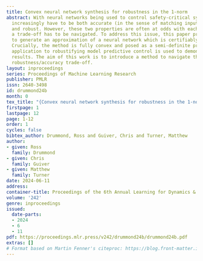 ```yaml
---
title: Convex neural network synthesis for robustness in the 1-norm
abstract: With neural networks being used to control safety-critical systems, they
  increasingly have to be both accurate (in the sense of matching inputs to outputs)
  and robust. However, these two properties are often at odds with each other and
  a trade-off has to be navigated. To address this issue, this paper proposes a method
  to generate an approximation of a neural network which is certifiably more robust.
  Crucially, the method is fully convex and posed as a semi-definite programme. An
  application to robustifying model predictive control is used to demonstrate the
  results. The aim of this work is to introduce a method to navigate the neural network
  robustness/accuracy trade-off.
layout: inproceedings
series: Proceedings of Machine Learning Research
publisher: PMLR
issn: 2640-3498
id: drummond24b
month: 0
tex_title: "{Convex neural network synthesis for robustness in the 1-norm}"
firstpage: 1
lastpage: 12
page: 1-12
order: 1
cycles: false
bibtex_author: Drummond, Ross and Guiver, Chris and Turner, Matthew
author:
- given: Ross
  family: Drummond
- given: Chris
  family: Guiver
- given: Matthew
  family: Turner
date: 2024-06-11
address:
container-title: Proceedings of the 6th Annual Learning for Dynamics & Control Conference
volume: '242'
genre: inproceedings
issued:
  date-parts:
  - 2024
  - 6
  - 11
pdf: https://proceedings.mlr.press/v242/drummond24b/drummond24b.pdf
extras: []
# Format based on Martin Fenner's citeproc: https://blog.front-matter.io/posts/citeproc-yaml-for-bibliographies/
---
```

